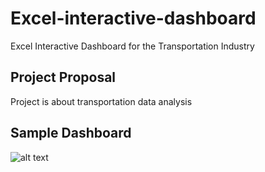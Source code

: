 # Excel-interactive-dashboard
Excel Interactive Dashboard for the Transportation Industry


## Project Proposal 
Project is about transportation data analysis
## Sample Dashboard
![alt text](Images/idea.png)
